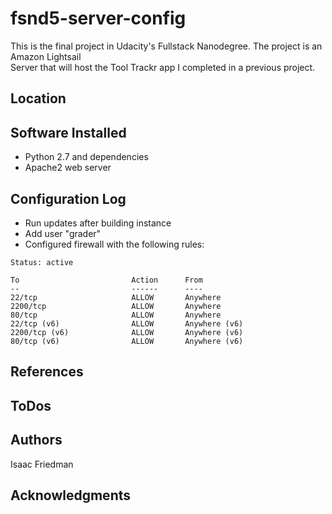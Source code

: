# fsnd5-server-config
This is the final project in Udacity's Fullstack Nanodegree. The project is an Amazon Lightsail  
Server that will host the Tool Trackr app I completed in a previous project.

## Location


## Software Installed
* Python 2.7 and dependencies  
* Apache2 web server

## Configuration Log
* Run updates after building instance  
* Add user "grader"
* Configured firewall with the following rules:
```  
Status: active

To                         Action      From
--                         ------      ----
22/tcp                     ALLOW       Anywhere
2200/tcp                   ALLOW       Anywhere
80/tcp                     ALLOW       Anywhere
22/tcp (v6)                ALLOW       Anywhere (v6)
2200/tcp (v6)              ALLOW       Anywhere (v6)
80/tcp (v6)                ALLOW       Anywhere (v6)

```

## References

## ToDos


## Authors
Isaac Friedman

## Acknowledgments
